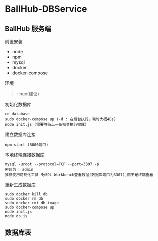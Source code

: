 # BallHub-DBService

## BallHub 服务端

前置安装

+ node
+ npm
+ mysql
+ docker
+ docker-compose

环境
> linux(建议)

初始化数据库
```
cd database
sudo docker-compose up (-d : 在后台执行，耗时大概40s)
node init.js (需要等待上一条指令执行完成)
```

建立数据库连接
```
npm start (8000端口)
```

本地终端连接数据库
```
mysql -uroot --protocol=TCP --port=3307 -p
密码为： admin
推荐使用可视化工具 MySQL Workbench查看数据(数据库端口为3307),而不是终端查看 
```

重新生成数据库
```
sudo docker kill db
sudo docker rm db
sudo docker rmi db-image
sudo docker-compose up
node init.js
node db.js
```

## 数据库表